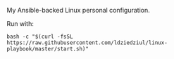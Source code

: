 My Ansible-backed Linux personal configuration.

Run with:

```bash -c "$(curl -fsSL https://raw.githubusercontent.com/ldziedziul/linux-playbook/master/start.sh)"```
